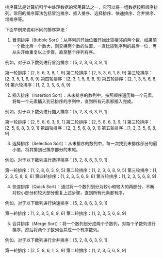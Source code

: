

排序算法是计算机科学中处理数据的常用算法之一，它可以将一组数据按照顺序排列。常用的排序算法包括冒泡排序、插入排序、选择排序、快速排序、合并排序、堆排序等。

下面举例来说明不同的排序算法：

1. 冒泡排序（Bubble Sort）：从序列的开始位置开始比较相邻的两个数，如果前一个数比后一个数大，则交换两个数的位置，一直比较到序列的最后一位，再从头开始重复以上步骤，直至整个序列有序。

例如，对于以下数列进行冒泡排序：[5, 2, 8, 6, 3, 9, 1]

第一轮排序：[2, 5, 6, 3, 8, 1, 9]
第二轮排序：[2, 5, 3, 6, 1, 8, 9]
第三轮排序：[2, 3, 5, 1, 6, 8, 9]
第四轮排序：[2, 3, 1, 5, 6, 8, 9]
第五轮排序：[2, 1, 3, 5, 6, 8, 9]
第六轮排序：[1, 2, 3, 5, 6, 8, 9]

2. 插入排序（Insertion Sort）：从未排序的数列中，按照顺序遍历每一个元素，将每一个元素插入到已排序的序列中，直到所有元素都插入完成。

例如，对于以下数列进行插入排序：[5, 2, 8, 6, 3, 9, 1]

第一轮排序：[2, 5, 8, 6, 3, 9, 1]
第二轮排序：[2, 5, 8, 6, 3, 9, 1]
第三轮排序：[2, 5, 6, 8, 3, 9, 1]
第四轮排序：[2, 3, 5, 6, 8, 9, 1]
第五轮排序：[1, 2, 3, 5, 6, 8, 9]

3. 选择排序（Selection Sort）：从未排序的数列中，每一次找到未排序部分的最小值，将其排到已排序部分的末尾。

例如，对于以下数列进行选择排序：[5, 2, 8, 6, 3, 9, 1]

第一轮排序：[1, 2, 8, 6, 3, 9, 5]
第二轮排序：[1, 2, 3, 6, 8, 9, 5]
第三轮排序：[1, 2, 3, 5, 8, 9, 6]
第四轮排序：[1, 2, 3, 5, 6, 9, 8]
第五轮排序：[1, 2, 3, 5, 6, 8, 9]

4. 快速排序（Quick Sort）：通过将一个数列划分为较小和较大的两部分，不断对较小部分和较大部分重复上述步骤，直到所有元素都有序。

例如，对于以下数列进行快速排序：[5, 2, 8, 6, 3, 9, 1]

第一轮排序：[1, 2, 3, 5, 8, 9, 6]
第二轮排序：[1, 2, 3, 5, 6, 8, 9]

5. 合并排序（Merge Sort）：将一个数列划分成两个子数列，对每个子数列进行排序，然后将两个子数列合并成一个有序数列。

例如，对于以下数列进行合并排序：[5, 2, 8, 6, 3, 9, 1]

第一轮排序：[2, 5, 8, 6, 1, 3, 9]
第二轮排序：[1, 2, 3, 5, 6, 8, 9]